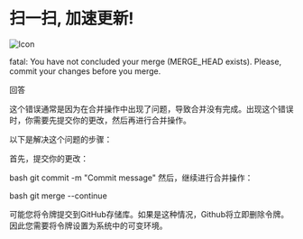 # 扫一扫, 加速更新!
![Icon](https://github.com/YueChan/Live/assets/10445218/1a0a5b3c-3e3f-4795-bd2f-43595cbd2aac)

fatal: You have not concluded your merge (MERGE_HEAD exists).
Please, commit your changes before you merge.

回答

这个错误通常是因为在合并操作中出现了问题，导致合并没有完成。出现这个错误时，你需要先提交你的更改，然后再进行合并操作。

以下是解决这个问题的步骤：

首先，提交你的更改：

bash
git commit -m "Commit message"
然后，继续进行合并操作：

bash
git merge --continue


可能您将令牌提交到GitHub存储库。如果是这种情况，Github将立即删除令牌。因此您需要将令牌设置为系统中的可变环境。